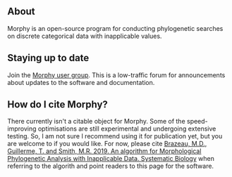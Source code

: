 ## About
Morphy is an open-source program for conducting phylogenetic searches on discrete categorical data with inapplicable values.

## Staying up to date

Join the [Morphy user group](https://groups.google.com/forum/#!forum/morphy-phylogenetic-software-announcements). This is a low-traffic forum for announcements about updates to the software and documentation.

## How do I cite Morphy?
There currently isn't a citable object for Morphy. Some of the speed-improving optimisations are still experimental and undergoing extensive testing. So, I am not sure I recommend using it for publication yet, but you are welcome to if you would like. For now, please cite [Brazeau, M.D., Guillerme, T. and Smith, M.R. 2019. An algorithm for Morphological Phylogenetic Analysis with Inapplicable Data. Systematic Biology](https://academic.oup.com/sysbio/article/68/4/619/5238046) when referring to the algorith and point readers to this page for the software.
